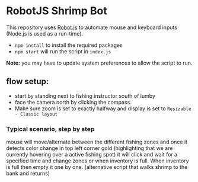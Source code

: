 # RobotJS Shrimp Bot

This repository uses [Robot.js](https://robotjs.io/) to automate mouse and keyboard inputs (Node.js is used as a run-time).

- `npm install` to install the required packages
- `npm start` will run the script in `index.js`

**Note:** you may have to update system preferences to allow the script to run.

## flow setup:

- start by standing next to fishing instructor south of lumby
- face the camera north by clicking the compass.
- Make sure zoom is set to exactly halfway and display is set to `Resizable - Classic layout`

### Typical scenario, step by step

mouse will move/alternate between the different fishing zones and once it detects color change in top left corner gold (highlighting that we are currently hovering over a active fishing spot) it will click and wait for a specified time and change zones or when inventory is full. When inventory is full then empty it one by one. (alternative script that walks shrimp to the bank and returns)
